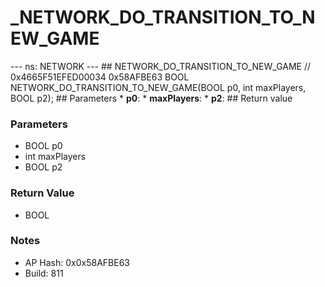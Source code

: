 # _NETWORK_DO_TRANSITION_TO_NEW_GAME

--- ns: NETWORK --- ## NETWORK_DO_TRANSITION_TO_NEW_GAME  // 0x4665F51EFED00034 0x58AFBE63 BOOL NETWORK_DO_TRANSITION_TO_NEW_GAME(BOOL p0, int maxPlayers, BOOL p2);   ## Parameters * **p0**: * **maxPlayers**: * **p2**:  ## Return value

### Parameters
* BOOL p0
* int maxPlayers
* BOOL p2

### Return Value
* BOOL

### Notes
* AP Hash: 0x0x58AFBE63
* Build: 811


